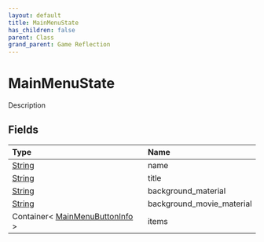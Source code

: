 ```yaml
---
layout: default
title: MainMenuState
has_children: false
parent: Class
grand_parent: Game Reflection
---
```

# MainMenuState
Description 

## Fields

| Type | Name |
|:----------|:--------------|
| [String](/riftbreaker-wiki/docs/game-reflection/components/string/) | name |
| [String](/riftbreaker-wiki/docs/game-reflection/components/string/) | title |
| [String](/riftbreaker-wiki/docs/game-reflection/components/string/) | background_material |
| [String](/riftbreaker-wiki/docs/game-reflection/components/string/) | background_movie_material |
| Container< [MainMenuButtonInfo](/riftbreaker-wiki/docs/game-reflection/classes/main_menu_button_info/) > | items |

